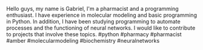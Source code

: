 Hello guys, my name is Gabriel, I'm a pharmacist and a programming enthusiast. I have experience in molecular modeling and basic programming in Python. In addition, I have been studying programming to automate processes and the functioning of neural networks. I would like to contribute to projects that involve these topics. #python #pharmacy #pharmacist #amber #molecularmodeling #biochemistry #neuralnetworks

<!---
g4bri3e1/g4bri3e1 is a ✨ special ✨ repository because its `README.md` (this file) appears on your GitHub profile.
You can click the Preview link to take a look at your changes.
--->
